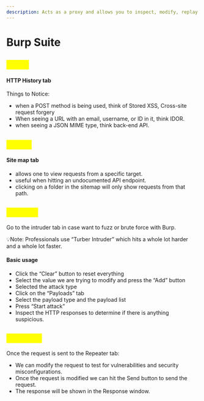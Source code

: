 ```yaml
---
description: Acts as a proxy and allows you to inspect, modify, replay to web requests.
---
```


# Burp Suite

## <mark style="color:yellow;">Proxy</mark>

#### HTTP History tab

Things to Notice:

* when a POST method is being used, think of Stored XSS, Cross-site request forgery
* When seeing a URL with an email, username, or ID in it, think IDOR.
* when seeing a JSON MIME type, think back-end API.

## <mark style="color:yellow;">Target</mark>

#### Site map tab

* allows one to view requests from a specific target.
* useful when hitting an undocumented API endpoint.
* clicking on a folder in the sitemap will only show requests from that path.

## <mark style="color:yellow;">Intruder</mark>

Go to the intruder tab in case want to fuzz or brute force with Burp.

💡Note: Professionals use “Turber Intruder” which hits a whole lot harder and a whole lot faster.

#### Basic usage

* Click the “Clear” button to reset everything
* Select the value we are trying to modify and press the “Add” button
* Selected the attack type
* Click on the “Payloads” tab
* Select the payload type and the payload list
* Press “Start attack”
* Inspect the HTTP responses to determine if there is anything suspicious.

## <mark style="color:yellow;">Repeater</mark>

Once the request is sent to the Repeater tab:

* We can modify the request to test for vulnerabilities and security misconfigurations.
* Once the request is modified we can hit the Send button to send the request.
* The response will be shown in the Response window.

